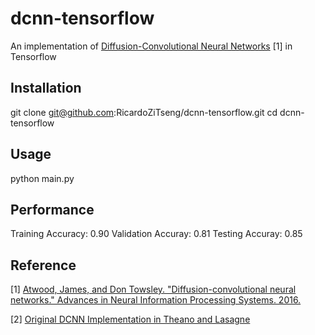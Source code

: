 # dcnn-tensorflow

An implementation of [Diffusion-Convolutional Neural Networks](http://papers.nips.cc/paper/6212-diffusion-convolutional-neural-networks.pdf) [1] in Tensorflow

## Installation 
  git clone git@github.com:RicardoZiTseng/dcnn-tensorflow.git
  cd dcnn-tensorflow
  
## Usage
  python main.py

## Performance
Training Accuracy: 0.90
Validation Accuray: 0.81
Testing Accuray: 0.85

## Reference
[1] [Atwood, James, and Don Towsley. "Diffusion-convolutional neural networks." Advances in Neural Information Processing Systems. 2016.](http://papers.nips.cc/paper/6212-diffusion-convolutional-neural-networks.pdf)

[2] [Original DCNN Implementation in Theano and Lasagne](https://github.com/jcatw/dcnn)
